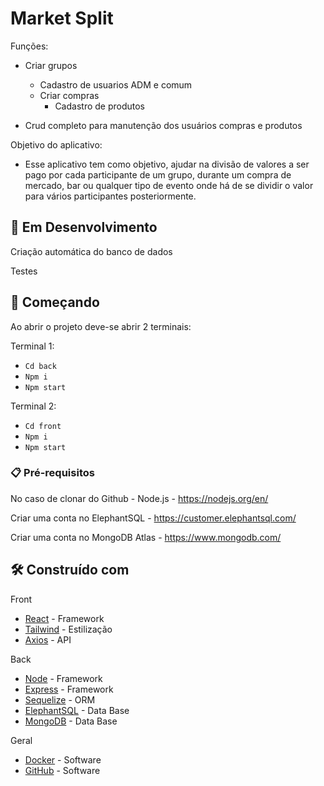 # Market Split

Funções:
- Criar grupos
    - Cadastro de usuarios ADM e comum
    - Criar compras 
        - Cadastro de produtos 

- Crud completo para manutenção dos usuários compras e produtos

Objetivo do aplicativo:
- Esse aplicativo tem como objetivo, ajudar na divisão de valores a ser pago por cada participante de um grupo, durante um compra de mercado, bar ou qualquer tipo de evento onde há de se dividir o valor para vários participantes posteriormente.


## 🚧 Em Desenvolvimento

Criação automática do banco de dados

Testes

## 🚀 Começando

Ao abrir o projeto deve-se abrir 2 terminais:

Terminal 1:

- `Cd back`
- `Npm i`
- `Npm start`

Terminal 2:

- `Cd front`
- `Npm i`
- `Npm start`

### 📋 Pré-requisitos

No caso de clonar do Github - Node.js - https://nodejs.org/en/

Criar uma conta no ElephantSQL - https://customer.elephantsql.com/

Criar uma conta no MongoDB Atlas - https://www.mongodb.com/


## 🛠️ Construído com

Front
* [React](https://pt-br.reactjs.org/) - Framework 
* [Tailwind](https://tailwindcss.com/) - Estilização
* [Axios](https://axios-http.com/ptbr/docs/intro) - API

Back
* [Node](https://nodejs.org/en/) - Framework 
* [Express](http://expressjs.com/pt-br/) - Framework 
* [Sequelize](https://sequelize.org/) - ORM 
* [ElephantSQL](https://www.elephantsql.com/) - Data Base 
* [MongoDB](https://www.mongodb.com/) - Data Base 

Geral
* [Docker](https://www.docker.com/) - Software 
* [GitHub](https://github.com/) - Software



